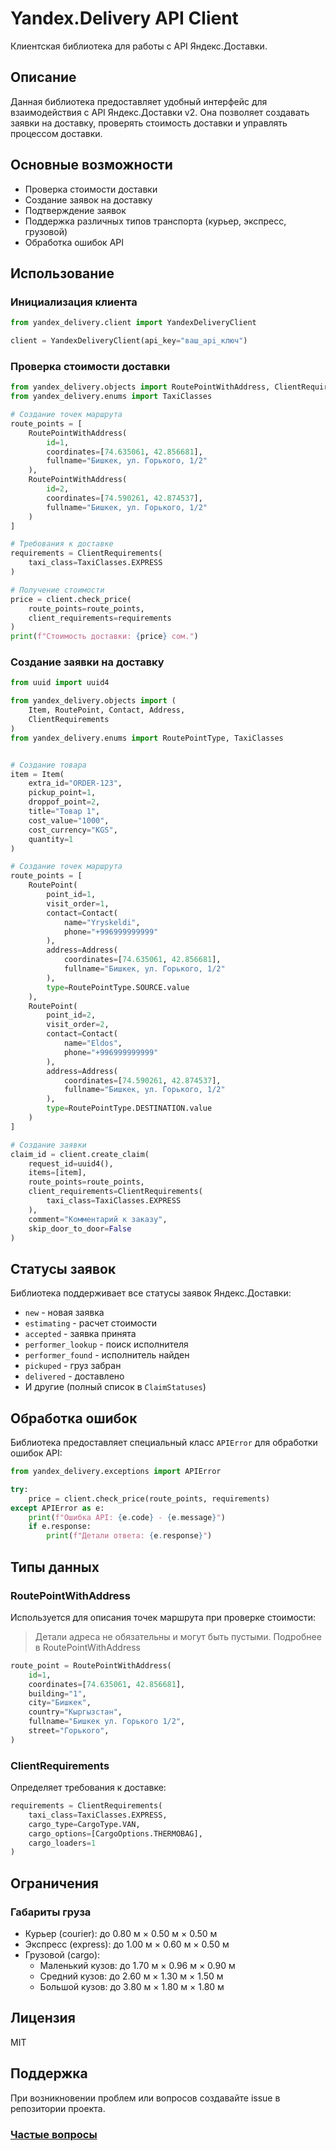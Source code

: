 # Yandex.Delivery API Client

Клиентская библиотека для работы с API Яндекс.Доставки.

## Описание

Данная библиотека предоставляет удобный интерфейс для взаимодействия с API Яндекс.Доставки v2. Она позволяет создавать заявки на доставку, проверять стоимость доставки и управлять процессом доставки.

## Основные возможности

- Проверка стоимости доставки
- Создание заявок на доставку
- Подтверждение заявок
- Поддержка различных типов транспорта (курьер, экспресс, грузовой)
- Обработка ошибок API

## Использование

### Инициализация клиента

```python
from yandex_delivery.client import YandexDeliveryClient

client = YandexDeliveryClient(api_key="ваш_api_ключ")
```

### Проверка стоимости доставки

```python
from yandex_delivery.objects import RoutePointWithAddress, ClientRequirements
from yandex_delivery.enums import TaxiClasses

# Создание точек маршрута
route_points = [
    RoutePointWithAddress(
        id=1,
        coordinates=[74.635061, 42.856681],
        fullname="Бишкек, ул. Горького, 1/2"
    ),
    RoutePointWithAddress(
        id=2,
        coordinates=[74.590261, 42.874537],
        fullname="Бишкек, ул. Горького, 1/2"
    )
]

# Требования к доставке
requirements = ClientRequirements(
    taxi_class=TaxiClasses.EXPRESS
)

# Получение стоимости
price = client.check_price(
    route_points=route_points,
    client_requirements=requirements
)
print(f"Стоимость доставки: {price} сом.")
```

### Создание заявки на доставку

```python
from uuid import uuid4

from yandex_delivery.objects import (
    Item, RoutePoint, Contact, Address, 
    ClientRequirements
)
from yandex_delivery.enums import RoutePointType, TaxiClasses


# Создание товара
item = Item(
    extra_id="ORDER-123",
    pickup_point=1,
    droppof_point=2,
    title="Товар 1",
    cost_value="1000",
    cost_currency="KGS",
    quantity=1
)

# Создание точек маршрута
route_points = [
    RoutePoint(
        point_id=1,
        visit_order=1,
        contact=Contact(
            name="Yryskeldi",
            phone="+996999999999"
        ),
        address=Address(
            coordinates=[74.635061, 42.856681],
            fullname="Бишкек, ул. Горького, 1/2"
        ),
        type=RoutePointType.SOURCE.value
    ),
    RoutePoint(
        point_id=2,
        visit_order=2,
        contact=Contact(
            name="Eldos",
            phone="+996999999999"
        ),
        address=Address(
            coordinates=[74.590261, 42.874537],
            fullname="Бишкек, ул. Горького, 1/2"
        ),
        type=RoutePointType.DESTINATION.value
    )
]

# Создание заявки
claim_id = client.create_claim(
    request_id=uuid4(),
    items=[item],
    route_points=route_points,
    client_requirements=ClientRequirements(
        taxi_class=TaxiClasses.EXPRESS
    ),
    comment="Комментарий к заказу",
    skip_door_to_door=False
)
```

## Статусы заявок

Библиотека поддерживает все статусы заявок Яндекс.Доставки:

- `new` - новая заявка
- `estimating` - расчет стоимости
- `accepted` - заявка принята
- `performer_lookup` - поиск исполнителя
- `performer_found` - исполнитель найден
- `pickuped` - груз забран
- `delivered` - доставлено
- И другие (полный список в `ClaimStatuses`)

## Обработка ошибок

Библиотека предоставляет специальный класс `APIError` для обработки ошибок API:

```python
from yandex_delivery.exceptions import APIError

try:
    price = client.check_price(route_points, requirements)
except APIError as e:
    print(f"Ошибка API: {e.code} - {e.message}")
    if e.response:
        print(f"Детали ответа: {e.response}")
```

## Типы данных

### RoutePointWithAddress

Используется для описания точек маршрута при проверке стоимости:
> Детали адреса не обязательны и могут быть пустыми. Подробнее в RoutePointWithAddress
```python
route_point = RoutePointWithAddress(
    id=1,
    coordinates=[74.635061, 42.856681],
    building="1",
    city="Бишкек",
    country="Кыргызстан",
    fullname="Бишкек ул. Горького 1/2",
    street="Горького",
)
```

### ClientRequirements

Определяет требования к доставке:

```python
requirements = ClientRequirements(
    taxi_class=TaxiClasses.EXPRESS,
    cargo_type=CargoType.VAN,
    cargo_options=[CargoOptions.THERMOBAG],
    cargo_loaders=1
)
```

## Ограничения

### Габариты груза

- Курьер (courier): до 0.80 м × 0.50 м × 0.50 м
- Экспресс (express): до 1.00 м × 0.60 м × 0.50 м
- Грузовой (cargo):
  - Маленький кузов: до 1.70 м × 0.96 м × 0.90 м
  - Средний кузов: до 2.60 м × 1.30 м × 1.50 м
  - Большой кузов: до 3.80 м × 1.80 м × 1.80 м

## Лицензия

MIT

## Поддержка

При возникновении проблем или вопросов создавайте issue в репозитории проекта.


### [Частые вопросы](docs/FAQ.md)
